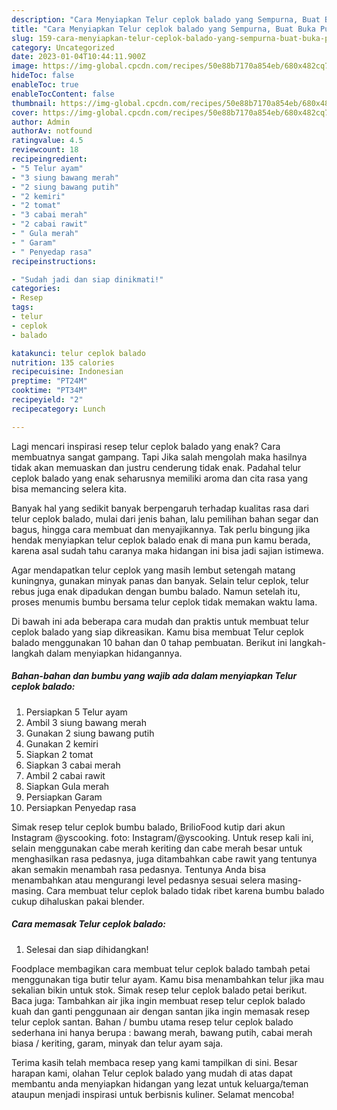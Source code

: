 ```yaml
---
description: "Cara Menyiapkan Telur ceplok balado yang Sempurna, Buat Buka Puasa Bisa Manjain Lidah"
title: "Cara Menyiapkan Telur ceplok balado yang Sempurna, Buat Buka Puasa Bisa Manjain Lidah"
slug: 159-cara-menyiapkan-telur-ceplok-balado-yang-sempurna-buat-buka-puasa-bisa-manjain-lidah
category: Uncategorized
date: 2023-01-04T10:44:11.900Z
image: https://img-global.cpcdn.com/recipes/50e88b7170a854eb/680x482cq70/telur-ceplok-balado-foto-resep-utama.jpg
hideToc: false
enableToc: true
enableTocContent: false
thumbnail: https://img-global.cpcdn.com/recipes/50e88b7170a854eb/680x482cq70/telur-ceplok-balado-foto-resep-utama.jpg
cover: https://img-global.cpcdn.com/recipes/50e88b7170a854eb/680x482cq70/telur-ceplok-balado-foto-resep-utama.jpg
author: Admin
authorAv: notfound
ratingvalue: 4.5
reviewcount: 18
recipeingredient:
- "5 Telur ayam"
- "3 siung bawang merah"
- "2 siung bawang putih"
- "2 kemiri"
- "2 tomat"
- "3 cabai merah"
- "2 cabai rawit"
- " Gula merah"
- " Garam"
- " Penyedap rasa"
recipeinstructions:

- "Sudah jadi dan siap dinikmati!"
categories:
- Resep
tags:
- telur
- ceplok
- balado

katakunci: telur ceplok balado 
nutrition: 135 calories
recipecuisine: Indonesian
preptime: "PT24M"
cooktime: "PT34M"
recipeyield: "2"
recipecategory: Lunch

---
```



Lagi mencari inspirasi resep telur ceplok balado yang enak? Cara membuatnya sangat gampang. Tapi Jika salah mengolah maka hasilnya tidak akan memuaskan dan justru cenderung tidak enak. Padahal telur ceplok balado yang enak seharusnya memiliki aroma dan cita rasa yang bisa memancing selera kita.


Banyak hal yang sedikit banyak berpengaruh terhadap kualitas rasa dari telur ceplok balado, mulai dari jenis bahan, lalu pemilihan bahan segar dan bagus, hingga cara membuat dan menyajikannya. Tak perlu bingung jika hendak menyiapkan telur ceplok balado enak di mana pun kamu berada, karena asal sudah tahu caranya maka hidangan ini bisa jadi sajian istimewa.

Agar mendapatkan telur ceplok yang masih lembut setengah matang kuningnya, gunakan minyak panas dan banyak. Selain telur ceplok, telur rebus juga enak dipadukan dengan bumbu balado. Namun setelah itu, proses menumis bumbu bersama telur ceplok tidak memakan waktu lama.


Di bawah ini ada beberapa cara mudah dan praktis untuk membuat telur ceplok balado yang siap dikreasikan. Kamu bisa membuat Telur ceplok balado menggunakan 10 bahan dan 0 tahap pembuatan. Berikut ini langkah-langkah dalam menyiapkan hidangannya.

<!--inarticleads1-->

##### Bahan-bahan dan bumbu yang wajib ada dalam menyiapkan Telur ceplok balado:

1. Persiapkan 5 Telur ayam
1. Ambil 3 siung bawang merah
1. Gunakan 2 siung bawang putih
1. Gunakan 2 kemiri
1. Siapkan 2 tomat
1. Siapkan 3 cabai merah
1. Ambil 2 cabai rawit
1. Siapkan  Gula merah
1. Persiapkan  Garam
1. Persiapkan  Penyedap rasa


Simak resep telur ceplok bumbu balado, BrilioFood kutip dari akun Instagram @yscooking. foto: Instagram/@yscooking. Untuk resep kali ini, selain menggunakan cabe merah keriting dan cabe merah besar untuk menghasilkan rasa pedasnya, juga ditambahkan cabe rawit yang tentunya akan semakin menambah rasa pedasnya. Tentunya Anda bisa menambahkan atau mengurangi level pedasnya sesuai selera masing-masing. Cara membuat telur ceplok balado tidak ribet karena bumbu balado cukup dihaluskan pakai blender. 

<!--inarticleads2-->

##### Cara memasak Telur ceplok balado:


1. Selesai dan siap dihidangkan!

Foodplace membagikan cara membuat telur ceplok balado tambah petai menggunakan tiga butir telur ayam. Kamu bisa menambahkan telur jika mau sekalian bikin untuk stok. Simak resep telur ceplok balado petai berikut. Baca juga: Tambahkan air jika ingin membuat resep telur ceplok balado kuah dan ganti penggunaan air dengan santan jika ingin memasak resep telur ceplok santan. Bahan / bumbu utama resep telur ceplok balado sederhana ini hanya berupa : bawang merah, bawang putih, cabai merah biasa / keriting, garam, minyak dan telur ayam saja. 

Terima kasih telah membaca resep yang kami tampilkan di sini. Besar harapan kami, olahan Telur ceplok balado yang mudah di atas dapat membantu anda menyiapkan hidangan yang lezat untuk keluarga/teman ataupun menjadi inspirasi untuk berbisnis kuliner. Selamat mencoba!
